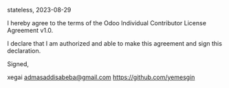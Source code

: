 stateless, 2023-08-29

I hereby agree to the terms of the Odoo Individual Contributor License
Agreement v1.0.

I declare that I am authorized and able to make this agreement and sign this
declaration.

Signed,

xegai admasaddisabeba@gmail.com https://github.com/yemesgin
